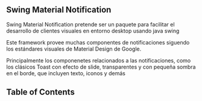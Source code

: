 ## Swing Material Notification

Swing Material Notification pretende ser un paquete para facilitar el desarrollo de clientes
visuales en entorno desktop usando java swing

Este framework provee muchas componentes de notificaciones siguendo los estándares visuales de
Material Design de Google.

Principalmente los componenetes relacionados a las notificaciones, como los clásicos
Toast con efecto de slide, transparentes y con pequeña sombra en el borde, que
incluyen texto, iconos y demás

## Table of Contents
